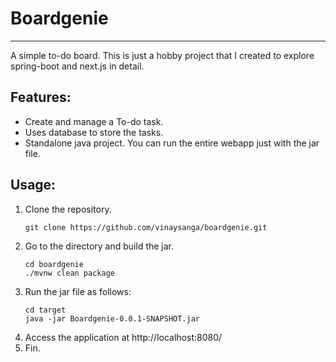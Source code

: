 # Boardgenie

---
A simple to-do board. 
This is just a hobby project that I created to explore spring-boot and next.js in detail.

## Features:
- Create and manage a To-do task.
- Uses database to store the tasks.
- Standalone java project. You can run the entire webapp just with the jar file.

## Usage:
1. Clone the repository.
   ```shell
   git clone https://github.com/vinaysanga/boardgenie.git
   ```
2. Go to the directory and build the jar.
   ```shell
   cd boardgenie
   ./mvnw clean package
    ```
3. Run the jar file as follows:
   ```shell
   cd target
   java -jar Boardgenie-0.0.1-SNAPSHOT.jar
   ```
4. Access the application at http://localhost:8080/
5. Fin.